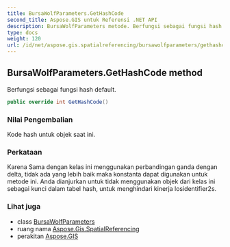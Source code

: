 ```yaml
---
title: BursaWolfParameters.GetHashCode
second_title: Aspose.GIS untuk Referensi .NET API
description: BursaWolfParameters metode. Berfungsi sebagai fungsi hash default.
type: docs
weight: 120
url: /id/net/aspose.gis.spatialreferencing/bursawolfparameters/gethashcode/
---
```

## BursaWolfParameters.GetHashCode method

Berfungsi sebagai fungsi hash default.

```csharp
public override int GetHashCode()
```

### Nilai Pengembalian

Kode hash untuk objek saat ini.

### Perkataan

Karena Sama dengan kelas ini menggunakan perbandingan ganda dengan delta, tidak ada yang lebih baik maka konstanta dapat digunakan untuk metode ini. Anda dianjurkan untuk tidak menggunakan objek dari kelas ini sebagai kunci dalam tabel hash, untuk menghindari kinerja losidentifier2s.

### Lihat juga

* class [BursaWolfParameters](../)
* ruang nama [Aspose.Gis.SpatialReferencing](../../bursawolfparameters/)
* perakitan [Aspose.GIS](../../../)


